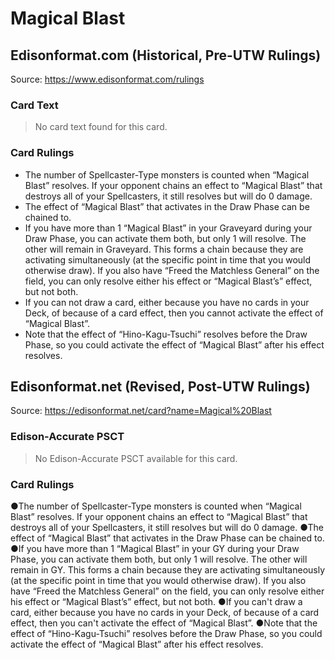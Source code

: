 # Magical Blast

## Edisonformat.com (Historical, Pre-UTW Rulings)

Source: https://www.edisonformat.com/rulings

### Card Text

> No card text found for this card.

### Card Rulings

*   The number of Spellcaster-Type monsters is counted when “Magical Blast” resolves. If your opponent chains an effect to “Magical Blast” that destroys all of your Spellcasters, it still resolves but will do 0 damage.
*   The effect of “Magical Blast” that activates in the Draw Phase can be chained to.
*   If you have more than 1 “Magical Blast” in your Graveyard during your Draw Phase, you can activate them both, but only 1 will resolve. The other will remain in Graveyard. This forms a chain because they are activating simultaneously (at the specific point in time that you would otherwise draw). If you also have “Freed the Matchless General” on the field, you can only resolve either his effect or “Magical Blast’s” effect, but not both.
*   If you can not draw a card, either because you have no cards in your Deck, of because of a card effect, then you cannot activate the effect of “Magical Blast”.
*   Note that the effect of “Hino-Kagu-Tsuchi” resolves before the Draw Phase, so you could activate the effect of “Magical Blast” after his effect resolves.

## Edisonformat.net (Revised, Post-UTW Rulings)

Source: https://edisonformat.net/card?name=Magical%20Blast

### Edison-Accurate PSCT

> No Edison-Accurate PSCT available for this card.

### Card Rulings

●The number of Spellcaster-Type monsters is counted when “Magical Blast” resolves. If your opponent chains an effect to “Magical Blast” that destroys all of your Spellcasters, it still resolves but will do 0 damage.
●The effect of “Magical Blast” that activates in the Draw Phase can be chained to.
●If you have more than 1 “Magical Blast” in your GY during your Draw Phase, you can activate them both, but only 1 will resolve. The other will remain in GY. This forms a chain because they are activating simultaneously (at the specific point in time that you would otherwise draw). If you also have “Freed the Matchless General” on the field, you can only resolve either his effect or “Magical Blast’s” effect, but not both.
●If you can't draw a card, either because you have no cards in your Deck, of because of a card effect, then you can't activate the effect of “Magical Blast”.
●Note that the effect of “Hino-Kagu-Tsuchi” resolves before the Draw Phase, so you could activate the effect of “Magical Blast” after his effect resolves.
            